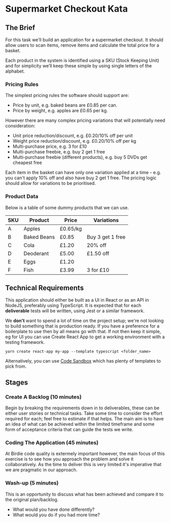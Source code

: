 # Supermarket Checkout Kata

## The Brief

For this task we’ll build an application for a supermarket checkout. It should allow users to scan items, remove items and calculate the total price for a basket.

Each product in the system is identified using a SKU (Stock Keeping Unit) and for simplicity we’ll keep these simple by using single letters of the alphabet.

### Pricing Rules

The simplest pricing rules the software should support are:

- Price by unit, e.g. baked beans are £0.85 per can.
- Price by weight, e.g. apples are £0.65 per kg.

However there are many complex pricing variations that will potentially need consideration:

- Unit price reduction/discount, e.g. £0.20/10% off per unit
- Weight price reduction/discount, e.g. £0.20/10% off per kg
- Multi-purchase price, e.g. 3 for £10
- Multi-purchase freebie, e.g. buy 2 get 1 free
- Multi-purchase freebie (different products), e.g. buy 5 DVDs get cheapest free

Each item in the basket can have only one variation applied at a time - e.g. you can't apply 10% off and also have buy 2 get 1 free. The pricing logic should allow for variations to be prioritised.

### Product Data

Below is a table of some dummy products that we can use.

| SKU | Product     | Price    | Variations       |
| --- | ----------- | -------- | ---------------- |
| A   | Apples      | £0.65/kg |                  |
| B   | Baked Beans | £0.85    | Buy 3 get 1 free |
| C   | Cola        | £1.20    | 20% off          |
| D   | Deoderant   | £5.00    | £1.50 off        |
| E   | Eggs        | £1.20    |                  |
| F   | Fish        | £3.99    | 3 for £10        |

## Technical Requirements

This application should either be built as a UI in React or as an API in NodeJS, preferably using TypeScript. It is expected that for each **deliverable** tests will be written, using Jest or a similar framework.

We **don't** want to spend a lot of time on the project setup; we're not looking to build something that is production ready. If you have a preference for a boilerplate to use then by all means go with that. If not then keep it simple, eg for UI you can use Create React App to get a working environment with a testing framework.

```
yarn create react-app my-app --template typescript <folder_name>
```

Alternatively, you can use [Code Sandbox](https://codesandbox.io) which has plenty of templates to pick from.

## Stages

### Create A Backlog (10 minutes)

Begin by breaking the requirements down in to deliverables, these can be either user stories or technical tasks. Take some time to consider the effort required for each; feel free to estimate if that helps. The main aim is to have an idea of what can be achieved within the limited timeframe and some form of acceptance criteria that can guide the tests we write.

### Coding The Application (45 minutes)

At Birdie code quality is extermely important however, the main focus of this exercise is to see how you approach the problem and solve it collaboratively. As the time to deliver this is very limited it's imperative that we are pragmatic in our approach.

### Wash-up (5 minutes)

This is an opportunity to discuss what has been achieved and compare it to the original plan/backlog.

- What would you have done differently?
- What would you do if you had more time?
